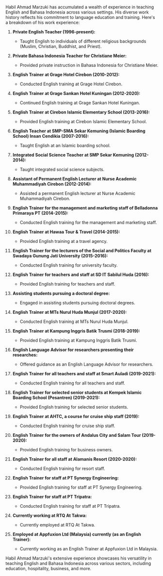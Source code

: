 Habil Ahmad Marzuki has accumulated a wealth of experience in teaching English and Bahasa Indonesia across various settings. His diverse work history reflects his commitment to language education and training. Here's a breakdown of his work experience:

1. **Private English Teacher (1996-present):**
   - Taught English to individuals of different religious backgrounds (Muslim, Christian, Buddhist, and Priest).

2. **Private Bahasa Indonesia Teacher for Christiane Meier:**
   - Provided private instruction in Bahasa Indonesia for Christiane Meier.

3. **English Trainer at Grage Hotel Cirebon (2010-2012):**
   - Conducted English training at Grage Hotel Cirebon.

4. **English Trainer at Grage Sankan Hotel Kuningan (2012-2020):**
   - Continued English training at Grage Sankan Hotel Kuningan.

5. **English Trainer at Cirebon Islamic Elementary School (2013-2016):**
   - Provided English training at Cirebon Islamic Elementary School.

6. **English Teacher at SMP-SMA Sekar Kemuning (Islamic Boarding School) Insan Cendikia (2007-2016):**
   - Taught English at an Islamic boarding school.

7. **Integrated Social Science Teacher at SMP Sekar Kemuning (2012-2014):**
   - Taught integrated social science subjects.

8. **Assistant of Permanent English Lecturer at Nurse Academic Muhammadiyah Cirebon (2012-2014):**
   - Assisted a permanent English lecturer at Nurse Academic Muhammadiyah Cirebon.

9. **English Trainer for the management and marketing staff of Belladonna Primaraya PT (2014-2015):**
   - Conducted English training for the management and marketing staff.

10. **English Trainer at Hawaa Tour & Travel (2014-2015):**
    - Provided English training at a travel agency.

11. **English Trainer for the lecturers of the Social and Politics Faculty at Swadaya Gunung Jati University (2015-2016):**
    - Conducted English training for university faculty.

12. **English Trainer for teachers and staff at SD IT Sabilul Huda (2016):**
    - Provided English training for teachers and staff.

13. **Assisting students pursuing a doctoral degree:**
    - Engaged in assisting students pursuing doctoral degrees.

14. **English Trainer at MTs Nurul Huda Munjul (2017-2020):**
    - Conducted English training at MTs Nurul Huda Munjul.

15. **English Trainer at Kampung Inggris Batik Trusmi (2018-2019):**
    - Provided English training at Kampung Inggris Batik Trusmi.

16. **English Language Advisor for researchers presenting their researches:**
    - Offered guidance as an English Language Advisor for researchers.

17. **English Trainer for all teachers and staff at Smart Auladi (2019-2021):**
    - Conducted English training for all teachers and staff.

18. **English Trainer for selected senior students at Kempek Islamic Boarding School (Pesantren) (2019-2021):**
    - Provided English training for selected senior students.

19. **English Trainer at AHTC, a course for cruise ship staff (2019):**
    - Conducted English training for cruise ship staff.

20. **English Trainer for the owners of Andalus City and Salam Tour (2019-2020):**
    - Provided English training for business owners.

21. **English Trainer for all staff at Alamanis Resort (2020-2020):**
    - Conducted English training for resort staff.

22. **English Trainer for staff at PT Synergy Engineering:**
    - Provided English training for staff at PT Synergy Engineering.

23. **English Trainer for staff at PT Tripatra:**
    - Conducted English training for staff at PT Tripatra.

24. **Currently working at RTQ At Takwa:**
    - Currently employed at RTQ At Takwa.

25. **Employed at Appfuxion Ltd (Malaysia) currently (as an English Trainer):**
    - Currently working as an English Trainer at Appfuxion Ltd in Malaysia.

Habil Ahmad Marzuki's extensive experience showcases his versatility in teaching English and Bahasa Indonesia across various sectors, including education, hospitality, business, and more.
